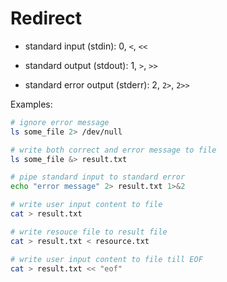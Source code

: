 # Redirect

- standard input (stdin): 0, `<`, `<<`

- standard output (stdout): 1, `>`, `>>`

- standard error output (stderr): 2, `2>`, `2>>`

Examples:

```bash
# ignore error message
ls some_file 2> /dev/null

# write both correct and error message to file
ls some_file &> result.txt

# pipe standard input to standard error
echo "error message" 2> result.txt 1>&2

# write user input content to file
cat > result.txt

# write resouce file to result file
cat > result.txt < resource.txt

# write user input content to file till EOF
cat > result.txt << "eof"
```
